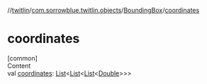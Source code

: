 //[twitlin](../../index.md)/[com.sorrowblue.twitlin.objects](../index.md)/[BoundingBox](index.md)/[coordinates](coordinates.md)



# coordinates  
[common]  
Content  
val [coordinates](coordinates.md): [List](https://kotlinlang.org/api/latest/jvm/stdlib/kotlin.collections/-list/index.html)<[List](https://kotlinlang.org/api/latest/jvm/stdlib/kotlin.collections/-list/index.html)<[List](https://kotlinlang.org/api/latest/jvm/stdlib/kotlin.collections/-list/index.html)<[Double](https://kotlinlang.org/api/latest/jvm/stdlib/kotlin/-double/index.html)>>>  



